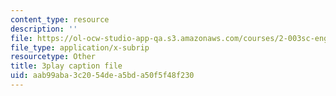 ```yaml
---
content_type: resource
description: ''
file: https://ol-ocw-studio-app-qa.s3.amazonaws.com/courses/2-003sc-engineering-dynamics-fall-2011/aab99aba3c2054dea5bda50f5f48f230_lFedznDnPZc.vtt
file_type: application/x-subrip
resourcetype: Other
title: 3play caption file
uid: aab99aba-3c20-54de-a5bd-a50f5f48f230
---
```

